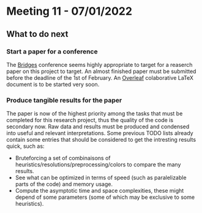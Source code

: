 
# Meeting 11 - 07/01/2022

## What to do next

### Start a paper for a conference

The [Bridges](https://www.bridgesmathart.org/b2022/) conference seems highly appropriate to target for a reaserch paper on this project to target. An almost finished paper must be submitted before the deadline of the 1st of February. An [Overleaf](https://www.overleaf.com/) colaborative LaTeX document is to be started very soon.

### Produce tangible results for the paper

The paper is now of the highest priority among the tasks that must be completed for this research project, thus the quality of the code is secondary now. Raw data and results must be produced and condensed into useful and relevant interpretations. Some previous TODO lists already contain some entries that should be considered to get the intresting results quick, such as:

- Bruteforcing a set of combinaisons of heuristics/resolutions/preprocessing/colors to compare the many results.
- See what can be optimized in terms of speed (such as paralelizable parts of the code) and memory usage.
- Compute the asymptotic time and space complexities, these might depend of some parameters (some of which may be exclusive to some heuristics).
